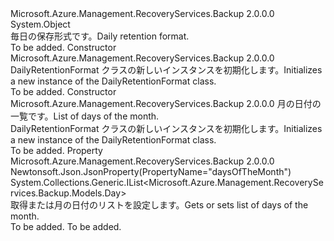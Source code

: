 <Type Name="DailyRetentionFormat" FullName="Microsoft.Azure.Management.RecoveryServices.Backup.Models.DailyRetentionFormat">
  <TypeSignature Language="C#" Value="public class DailyRetentionFormat" />
  <TypeSignature Language="ILAsm" Value=".class public auto ansi beforefieldinit DailyRetentionFormat extends System.Object" />
  <TypeSignature Language="DocId" Value="T:Microsoft.Azure.Management.RecoveryServices.Backup.Models.DailyRetentionFormat" />
  <TypeSignature Language="VB.NET" Value="Public Class DailyRetentionFormat" />
  <TypeSignature Language="F#" Value="type DailyRetentionFormat = class" />
  <AssemblyInfo>
    <AssemblyName>Microsoft.Azure.Management.RecoveryServices.Backup</AssemblyName>
    <AssemblyVersion>2.0.0.0</AssemblyVersion>
  </AssemblyInfo>
  <Base>
    <BaseTypeName>System.Object</BaseTypeName>
  </Base>
  <Interfaces />
  <Docs>
    <summary>
            <span data-ttu-id="3c4e2-101">毎日の保存形式です。</span><span class="sxs-lookup"><span data-stu-id="3c4e2-101">Daily retention format.</span></span>
            </summary>
    <remarks>To be added.</remarks>
  </Docs>
  <Members>
    <Member MemberName=".ctor">
      <MemberSignature Language="C#" Value="public DailyRetentionFormat ();" />
      <MemberSignature Language="ILAsm" Value=".method public hidebysig specialname rtspecialname instance void .ctor() cil managed" />
      <MemberSignature Language="DocId" Value="M:Microsoft.Azure.Management.RecoveryServices.Backup.Models.DailyRetentionFormat.#ctor" />
      <MemberSignature Language="VB.NET" Value="Public Sub New ()" />
      <MemberType>Constructor</MemberType>
      <AssemblyInfo>
        <AssemblyName>Microsoft.Azure.Management.RecoveryServices.Backup</AssemblyName>
        <AssemblyVersion>2.0.0.0</AssemblyVersion>
      </AssemblyInfo>
      <Parameters />
      <Docs>
        <summary>
            <span data-ttu-id="3c4e2-102">DailyRetentionFormat クラスの新しいインスタンスを初期化します。</span><span class="sxs-lookup"><span data-stu-id="3c4e2-102">Initializes a new instance of the DailyRetentionFormat class.</span></span>
            </summary>
        <remarks>To be added.</remarks>
      </Docs>
    </Member>
    <Member MemberName=".ctor">
      <MemberSignature Language="C#" Value="public DailyRetentionFormat (System.Collections.Generic.IList&lt;Microsoft.Azure.Management.RecoveryServices.Backup.Models.Day&gt; daysOfTheMonth = null);" />
      <MemberSignature Language="ILAsm" Value=".method public hidebysig specialname rtspecialname instance void .ctor(class System.Collections.Generic.IList`1&lt;class Microsoft.Azure.Management.RecoveryServices.Backup.Models.Day&gt; daysOfTheMonth) cil managed" />
      <MemberSignature Language="DocId" Value="M:Microsoft.Azure.Management.RecoveryServices.Backup.Models.DailyRetentionFormat.#ctor(System.Collections.Generic.IList{Microsoft.Azure.Management.RecoveryServices.Backup.Models.Day})" />
      <MemberSignature Language="VB.NET" Value="Public Sub New (Optional daysOfTheMonth As IList(Of Day) = null)" />
      <MemberSignature Language="F#" Value="new Microsoft.Azure.Management.RecoveryServices.Backup.Models.DailyRetentionFormat : System.Collections.Generic.IList&lt;Microsoft.Azure.Management.RecoveryServices.Backup.Models.Day&gt; -&gt; Microsoft.Azure.Management.RecoveryServices.Backup.Models.DailyRetentionFormat" Usage="new Microsoft.Azure.Management.RecoveryServices.Backup.Models.DailyRetentionFormat daysOfTheMonth" />
      <MemberType>Constructor</MemberType>
      <AssemblyInfo>
        <AssemblyName>Microsoft.Azure.Management.RecoveryServices.Backup</AssemblyName>
        <AssemblyVersion>2.0.0.0</AssemblyVersion>
      </AssemblyInfo>
      <Parameters>
        <Parameter Name="daysOfTheMonth" Type="System.Collections.Generic.IList&lt;Microsoft.Azure.Management.RecoveryServices.Backup.Models.Day&gt;" />
      </Parameters>
      <Docs>
        <param name="daysOfTheMonth"><span data-ttu-id="3c4e2-103">月の日付の一覧です。</span><span class="sxs-lookup"><span data-stu-id="3c4e2-103">List of days of the month.</span></span></param>
        <summary>
            <span data-ttu-id="3c4e2-104">DailyRetentionFormat クラスの新しいインスタンスを初期化します。</span><span class="sxs-lookup"><span data-stu-id="3c4e2-104">Initializes a new instance of the DailyRetentionFormat class.</span></span>
            </summary>
        <remarks>To be added.</remarks>
      </Docs>
    </Member>
    <Member MemberName="DaysOfTheMonth">
      <MemberSignature Language="C#" Value="public System.Collections.Generic.IList&lt;Microsoft.Azure.Management.RecoveryServices.Backup.Models.Day&gt; DaysOfTheMonth { get; set; }" />
      <MemberSignature Language="ILAsm" Value=".property instance class System.Collections.Generic.IList`1&lt;class Microsoft.Azure.Management.RecoveryServices.Backup.Models.Day&gt; DaysOfTheMonth" />
      <MemberSignature Language="DocId" Value="P:Microsoft.Azure.Management.RecoveryServices.Backup.Models.DailyRetentionFormat.DaysOfTheMonth" />
      <MemberSignature Language="VB.NET" Value="Public Property DaysOfTheMonth As IList(Of Day)" />
      <MemberSignature Language="F#" Value="member this.DaysOfTheMonth : System.Collections.Generic.IList&lt;Microsoft.Azure.Management.RecoveryServices.Backup.Models.Day&gt; with get, set" Usage="Microsoft.Azure.Management.RecoveryServices.Backup.Models.DailyRetentionFormat.DaysOfTheMonth" />
      <MemberType>Property</MemberType>
      <AssemblyInfo>
        <AssemblyName>Microsoft.Azure.Management.RecoveryServices.Backup</AssemblyName>
        <AssemblyVersion>2.0.0.0</AssemblyVersion>
      </AssemblyInfo>
      <Attributes>
        <Attribute>
          <AttributeName>Newtonsoft.Json.JsonProperty(PropertyName="daysOfTheMonth")</AttributeName>
        </Attribute>
      </Attributes>
      <ReturnValue>
        <ReturnType>System.Collections.Generic.IList&lt;Microsoft.Azure.Management.RecoveryServices.Backup.Models.Day&gt;</ReturnType>
      </ReturnValue>
      <Docs>
        <summary>
            <span data-ttu-id="3c4e2-105">取得または月の日付のリストを設定します。</span><span class="sxs-lookup"><span data-stu-id="3c4e2-105">Gets or sets list of days of the month.</span></span>
            </summary>
        <value>To be added.</value>
        <remarks>To be added.</remarks>
      </Docs>
    </Member>
  </Members>
</Type>